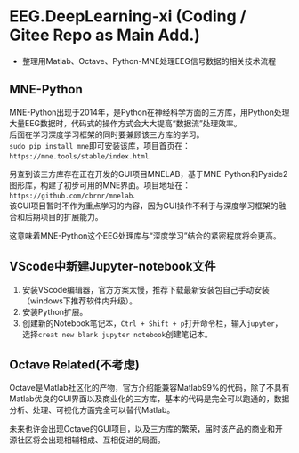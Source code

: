 # EEG.DeepLearning-xi (Coding / Gitee Repo as Main Add.)

- 整理用Matlab、Octave、Python-MNE处理EEG信号数据的相关技术流程

## MNE-Python

MNE-Python出现于2014年，是Python在神经科学方面的三方库，用Python处理大量EEG数据时，代码式的操作方式会大大提高“数据流”处理效率。  
后面在学习深度学习框架的同时要兼顾该三方库的学习。  
`sudo pip install mne`即可安装该库，项目首页在：`https://mne.tools/stable/index.html`.  

另查到该三方库存在正在开发的GUI项目MNELAB，基于MNE-Python和Pyside2图形库，构建了初步可用的MNE界面。项目地址在：  
`https://github.com/cbrnr/mnelab`.  
该GUI项目暂时不作为重点学习的内容，因为GUI操作不利于与深度学习框架的融合和后期项目的扩展能力。  

这意味着MNE-Python这个EEG处理库与“深度学习”结合的紧密程度将会更高。  

## VScode中新建Jupyter-notebook文件
1. 安装VScode编辑器，官方方案太慢，推荐下载最新安装包自己手动安装（windows下推荐软件内升级）。  
2. 安装Python扩展。  
3. 创建新的Notebook笔记本，`Ctrl + Shift + p`打开命令栏，输入`jupyter`，选择`creat new blank jupyter notebook`创建笔记本。

## Octave Related(不考虑)
Octave是Matlab社区化的产物，官方介绍能兼容Matlab99%的代码，除了不具有Matlab优良的GUI界面以及商业化的三方库，基本的代码是完全可以跑通的，数据分析、处理、可视化方面完全可以替代Matlab。

未来也许会出现Octave的GUI项目，以及三方库的繁荣，届时该产品的商业和开源社区将会出现相辅相成、互相促进的局面。
